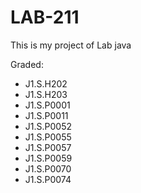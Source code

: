 # LAB-211
This is my project of Lab java

Graded: 
  - J1.S.H202
  - J1.S.H203
  - J1.S.P0001
  - J1.S.P0011
  - J1.S.P0052
  - J1.S.P0055
  - J1.S.P0057
  - J1.S.P0059
  - J1.S.P0070
  - J1.S.P0074
